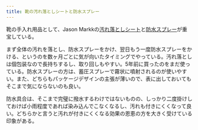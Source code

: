 ```yaml
---
title: 靴の汚れ落としシートと防水スプレー
---
```


靴の手入れ用品として、Jason Markkの[汚れ落としシート](https://www.amazon.co.jp/dp/B01N6U7OY4)と[防水スプレー](https://www.amazon.co.jp/dp/B07DFJN1SF)が重宝している。

まず全体の汚れを落とし、防水スプレーをかけ、翌日もう一度防水スプレーをかける、というのを数ヶ月ごとに気が向いたタイミングでやっている。汚れ落としは個包装なので長持ちするし、取り回しもやすい。5年前に買ったのをまだ使っている。防水スプレーの方は、蓄圧スプレーで霧状に噴射されるのが使いやすい。また、どちらもパッケージデザインの主張が薄いので、表に出しておいてもそこまで気にならないのも良い。

防水具合は、そこまで完璧に撥水するわけではないものの、しっかり二度掛けしておけば小雨程度であれば染み込んでこなくなるし、汚れも付きにくくなって良い。どちらかと言うと汚れが付きにくくなる効果の恩恵の方を大きく受けている印象がある。
